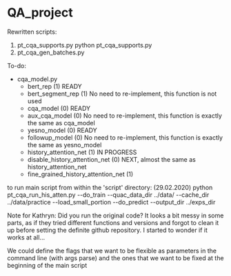 # QA_project

Rewritten scripts:
  1. pt_cqa_supports.py
      python pt_cqa_supports.py
  2. pt_cqa_gen_batches.py
  
To-do:
- cqa_model.py
	- bert_rep 					(1) READY
	- bert_segment_rep 				(1) No need to re-implement, this function is not used
	- cqa_model 					(0) READY
	- aux_cqa_model 				(0) No need to re-implement, this function is exactly the same as cqa_model
	- yesno_model 					(0) READY
	- followup_model 				(0) No need to re-implement, this function is exactly the same as yesno_model
	- history_attention_net 			(1) IN PROGRESS
	- disable_history_attention_net 		(0) NEXT, almost the same as history_attention_net
	- fine_grained_history_attention_net 		(1)


to run main script from within the 'script' directory: (29.02.2020)
python pt_cqa_run_his_atten.py --do_train --quac_data_dir ../data/ --cache_dir ../data/practice --load_small_portion --do_predict --output_dir ../exps_dir

Note for Kathryn: Did you run the original code? It looks a bit messy in some parts, as if they tried different functions and versions and forgot
to clean it up before setting the definite github repository. I started to wonder if it works at all...

We could define the flags that we want to be flexible as parameters in the command line (with args parse) and the ones that we want to be fixed
at the beginning of the main script
